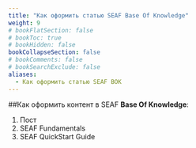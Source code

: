 ```yaml
---
title: "Как оформить статью SEAF Base Of Knowledge"
weight: 9
# bookFlatSection: false
# bookToc: true
# bookHidden: false
bookCollapseSection: false
# bookComments: false
# bookSearchExclude: false
aliases:
  - Как оформить статью SEAF BOK
---
```



##Как оформить контент в SEAF **Base Of Knowledge**:
1. Пост
2. SEAF Fundamentals
3. SEAF QuickStart Guide